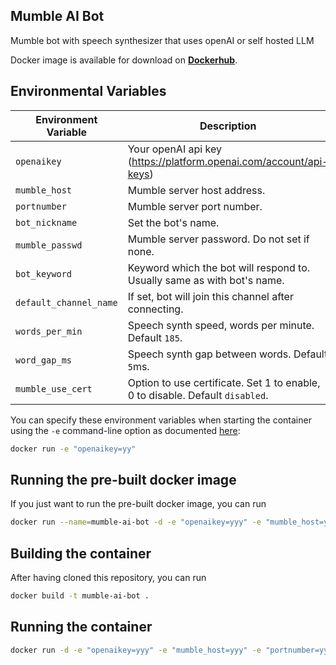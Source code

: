 ## Mumble AI Bot
Mumble bot with speech synthesizer that uses openAI or self hosted LLM

Docker image is available for download on
**[Dockerhub](https://hub.docker.com/repository/docker/tiventux/mumble-ai-bot)**.

## Environmental Variables

| Environment Variable             | Description                                                                         |
|----------------------------------|-------------------------------------------------------------------------------------|
| `openaikey`                      | Your openAI api key (https://platform.openai.com/account/api-keys)                  |
| `mumble_host`                    | Mumble server host address.                                                         |
| `portnumber`                     | Mumble server port number.                                                          |
| `bot_nickname`                   | Set the bot's name.                                                                 |
| `mumble_passwd`                  | Mumble server password. Do not set if none.                                         |
| `bot_keyword`                    | Keyword which the bot will respond to. Usually same as with bot's name.             |
| `default_channel_name`           | If set, bot will join this channel after connecting.                                |
| `words_per_min`                  |  Speech synth speed, words per minute. Default `185`.                               |
| `word_gap_ms`                    | Speech synth gap between words. Default `5`ms.                                      |
| `mumble_use_cert`                | Option to use certificate. Set 1 to enable, 0 to disable. Default `disabled`.       

You can specify these environment variables when starting the container using the `-e` command-line option as documented
[here](https://docs.docker.com/engine/reference/run/#env-environment-variables):
```bash
docker run -e "openaikey=yy"
```

## Running the pre-built docker image

If you just want to run the pre-built docker image, you can run
```bash
docker run --name=mumble-ai-bot -d -e "openaikey=yyy" -e "mumble_host=yyy" -e "portnumber=yyy" -e "bot_nickname=yyy" -e "bot_keyword=yyy" tiventux/mumble-ai-bot:latest

```


## Building the container

After having cloned this repository, you can run
```bash
docker build -t mumble-ai-bot .
```

## Running the container

```bash
docker run -d -e "openaikey=yyy" -e "mumble_host=yyy" -e "portnumber=yyy" -e "bot_nickname=yyy" -e "bot_keyword=yyy" mumble-ai-bot

```
